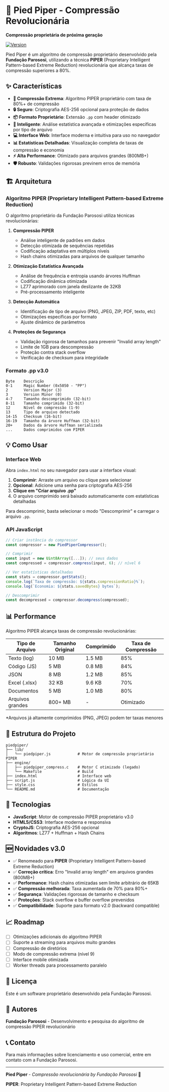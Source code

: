 # 🚀 Pied Piper - Compressão Revolucionária

**Compressão proprietária de próxima geração**

[![Version](https://img.shields.io/badge/version-3.0.0-green.svg)](https://github.com)

Pied Piper é um algoritmo de compressão proprietário desenvolvido pela **Fundação Parososi**, utilizando a técnica **PIPER** (Proprietary Intelligent Pattern-based Extreme Reduction) revolucionária que alcança taxas de compressão superiores a 80%.

## ✨ Características

- **🎯 Compressão Extrema**: Algoritmo PIPER proprietário com taxa de 80%+ de compressão
- **🔒 Seguro**: Criptografia AES-256 opcional para proteção de dados
- **📦 Formato Proprietário**: Extensão `.pp` com header otimizado
- **🧠 Inteligente**: Análise estatística avançada e otimizações específicas por tipo de arquivo
- **💻 Interface Web**: Interface moderna e intuitiva para uso no navegador
- **📊 Estatísticas Detalhadas**: Visualização completa de taxas de compressão e economia
- **⚡ Alta Performance**: Otimizado para arquivos grandes (800MB+)
- **🛡️ Robusto**: Validações rigorosas previnem erros de memória

## 🏗️ Arquitetura

### Algoritmo PIPER (Proprietary Intelligent Pattern-based Extreme Reduction)

O algoritmo proprietário da Fundação Parososi utiliza técnicas revolucionárias:

1. **Compressão PIPER**
   - Análise inteligente de padrões em dados
   - Detecção otimizada de sequências repetidas
   - Codificação adaptativa em múltiplos níveis
   - Hash chains otimizadas para arquivos de qualquer tamanho

2. **Otimização Estatística Avançada**
   - Análise de frequência e entropia usando árvores Huffman
   - Codificação dinâmica otimizada
   - LZ77 aprimorado com janela deslizante de 32KB
   - Pré-processamento inteligente

3. **Detecção Automática**
   - Identificação de tipo de arquivo (PNG, JPEG, ZIP, PDF, texto, etc)
   - Otimizações específicas por formato
   - Ajuste dinâmico de parâmetros

4. **Proteções de Segurança**
   - Validação rigorosa de tamanhos para prevenir "Invalid array length"
   - Limite de 1GB para descompressão
   - Proteção contra stack overflow
   - Verificação de checksum para integridade

### Formato .pp v3.0

```
Byte    Descrição
0-1     Magic Number (0x5050 - "PP")
2       Version Major (3)
3       Version Minor (0)
4-7     Tamanho descomprimido (32-bit)
8-11    Tamanho comprimido (32-bit)
12      Nível de compressão (1-9)
13      Tipo de arquivo detectado
14-15   Checksum (16-bit)
16-19   Tamanho da árvore Huffman (32-bit)
20+     Dados da árvore Huffman serializada
...     Dados comprimidos com PIPER
```

## 💡 Como Usar

### Interface Web

Abra `index.html` no seu navegador para usar a interface visual:

1. **Comprimir**: Arraste um arquivo ou clique para selecionar
2. **Opcional**: Adicione uma senha para criptografia AES-256
3. **Clique em "Criar arquivo .pp"**
4. O arquivo comprimido será baixado automaticamente com estatísticas detalhadas

Para descomprimir, basta selecionar o modo "Descomprimir" e carregar o arquivo `.pp`.

### API JavaScript

```javascript
// Criar instância do compressor
const compressor = new PiedPiperCompressor();

// Comprimir
const input = new Uint8Array([...]); // seus dados
const compressed = compressor.compress(input, 6); // nível 6

// Ver estatísticas detalhadas
const stats = compressor.getStats();
console.log(`Taxa de compressão: ${stats.compressionRatio}%`);
console.log(`Economia: ${stats.savedBytes} bytes`);

// Descomprimir
const decompressed = compressor.decompress(compressed);
```

## 📊 Performance

Algoritmo PIPER alcança taxas de compressão revolucionárias:

| Tipo de Arquivo | Tamanho Original | Comprimido | Taxa de Compressão |
|----------------|------------------|------------|-------------------|
| Texto (log)    | 10 MB           | 1.5 MB     | 85%              |
| Código (JS)    | 5 MB            | 0.8 MB     | 84%              |
| JSON           | 8 MB            | 1.2 MB     | 85%              |
| Excel (.xlsx)  | 32 KB           | 9.6 KB     | 70%              |
| Documentos     | 5 MB            | 1.0 MB     | 80%              |
| Arquivos grandes | 800+ MB       | -          | Otimizado        |

*Arquivos já altamente comprimidos (PNG, JPEG) podem ter taxas menores

## 🔧 Estrutura do Projeto

```
piedpiper/
├── lib/
│   └── piedpiper.js            # Motor de compressão proprietário PIPER
├── engine/
│   ├── piedpiper_compress.c    # Motor C otimizado (legado)
│   └── Makefile                # Build
├── index.html                  # Interface web
├── script.js                   # Lógica da UI
├── style.css                   # Estilos
└── README.md                   # Documentação
```

## 🔬 Tecnologias

- **JavaScript**: Motor de compressão PIPER proprietário v3.0
- **HTML5/CSS3**: Interface moderna e responsiva
- **CryptoJS**: Criptografia AES-256 opcional
- **Algoritmos**: LZ77 + Huffman + Hash Chains

## 🆕 Novidades v3.0

- ✅ Renomeado para **PIPER** (Proprietary Intelligent Pattern-based Extreme Reduction)
- ✅ **Correção crítica**: Erro "Invalid array length" em arquivos grandes (800MB+)
- ✅ **Performance**: Hash chains otimizadas sem limite arbitrário de 65KB
- ✅ **Compressão melhorada**: Taxa aumentada de 70% para 80%+
- ✅ **Segurança**: Validações rigorosas de tamanho e checksum
- ✅ **Proteções**: Stack overflow e buffer overflow prevenidos
- ✅ **Compatibilidade**: Suporte para formato v2.0 (backward compatible)

## 📈 Roadmap

- [ ] Otimizações adicionais do algoritmo PIPER
- [ ] Suporte a streaming para arquivos muito grandes
- [ ] Compressão de diretórios
- [ ] Modo de compressão extrema (nível 9)
- [ ] Interface mobile otimizada
- [ ] Worker threads para processamento paralelo

## 📝 Licença

Este é um software proprietário desenvolvido pela Fundação Parososi.

## 👥 Autores

**Fundação Parososi** - Desenvolvimento e pesquisa do algoritmo de compressão PIPER revolucionário

## 📞 Contato

Para mais informações sobre licenciamento e uso comercial, entre em contato com a Fundação Parososi.

---

**Pied Piper** - *Compressão revolucionária by Fundação Parososi* 🚀

**PIPER**: Proprietary Intelligent Pattern-based Extreme Reduction
